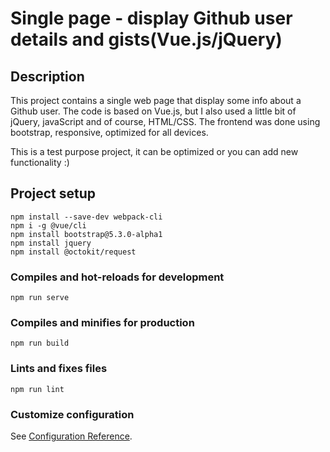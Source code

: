 # Single page - display Github user details and gists(Vue.js/jQuery)

## Description

This project contains a single web page that display some info about a Github user. The code is based on Vue.js, but I also used a little bit of jQuery, javaScript and of course, HTML/CSS. The frontend was done using bootstrap, responsive, optimized for all devices.

This is a test purpose project, it can be optimized or you can add new functionality :)

## Project setup
```
npm install --save-dev webpack-cli
npm i -g @vue/cli
npm install bootstrap@5.3.0-alpha1
npm install jquery
npm install @octokit/request
```

### Compiles and hot-reloads for development
```
npm run serve
```

### Compiles and minifies for production
```
npm run build
```

### Lints and fixes files
```
npm run lint
```

### Customize configuration
See [Configuration Reference](https://cli.vuejs.org/config/).
